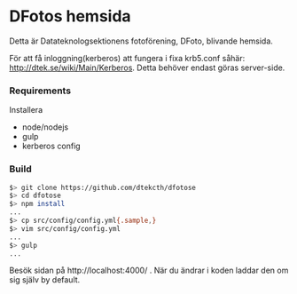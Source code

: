 DFotos hemsida
===============

Detta är Datateknologsektionens fotoförening, DFoto, blivande hemsida.

För att få inloggning(kerberos) att fungera i fixa krb5.conf såhär: http://dtek.se/wiki/Main/Kerberos.
Detta behöver endast göras server-side.

### Requirements
Installera

* node/nodejs
* gulp
* kerberos config

### Build
```bash
$> git clone https://github.com/dtekcth/dfotose
$> cd dfotose
$> npm install
...
$> cp src/config/config.yml{.sample,}
$> vim src/config/config.yml
...
$> gulp
...
```

Besök sidan på http://localhost:4000/ . När du ändrar i koden laddar den om sig själv by default.
